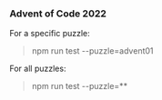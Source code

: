 
### Advent of Code 2022

For a specific puzzle:
> npm run test --puzzle=advent01

For all puzzles:
> npm run test --puzzle=**
